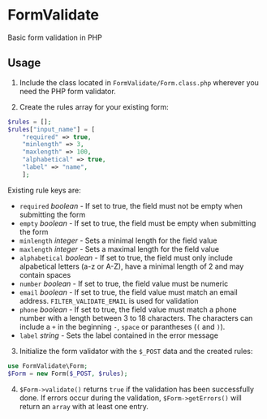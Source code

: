 # FormValidate
Basic form validation in PHP


## Usage

1. Include the class located in `FormValidate/Form.class.php` wherever you need the PHP form validator.

2. Create the rules array for your existing form:


```php
$rules = [];
$rules["input_name"] = [
    "required" => true,
    "minlength" => 3,
    "maxlength" => 100,
    "alphabetical" => true,
    "label" => "name",
    ];
```

Existing rule keys are:

- `required` *boolean* - If set to true, the field must not be empty when submitting the form
- `empty` *boolean* - If set to true, the field must be empty when submitting the form
- `minlength` *integer* - Sets a minimal length for the field value
- `maxlength` *integer* - Sets a maximal length for the field value
- `alphabetical` *boolean* - If set to true, the field must only include alpabetical letters (a-z or A-Z), have a minimal length of 2 and may contain spaces
- `number` *boolean* - If set to true, the field value must be numeric
- `email` *boolean* - If set to true, the field value must match an email address. `FILTER_VALIDATE_EMAIL` is used for validation
- `phone` *boolean* - If set to true, the field value must match a phone number with a length between 3 to 18 characters. The characters can include a `+` in the beginning `-`, `space` or parantheses (`(` and `)`).
- `label` *string* - Sets the label contained in the error message


3. Initialize the form validator with the `$_POST` data and the created rules:

```php
use FormValidate\Form;
$Form = new Form($_POST, $rules);
```

4. `$Form->validate()` returns `true` if the validation has been successfully done. If errors occur during the validation, `$Form->getErrors()` will return an `array` with at least one entry.